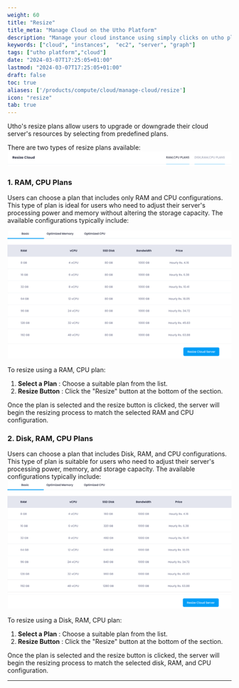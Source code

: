 ```yaml
---
weight: 60
title: "Resize"
title_meta: "Manage Cloud on the Utho Platform"
description: "Manage your cloud instance using simply clicks on utho platform"
keywords: ["cloud", "instances",  "ec2", "server", "graph"]
tags: ["utho platform","cloud"]
date: "2024-03-07T17:25:05+01:00"
lastmod: "2024-03-07T17:25:05+01:00"
draft: false
toc: true
aliases: ['/products/compute/cloud/manage-cloud/resize']
icon: "resize"
tab: true
---
```

Utho's resize plans allow users to upgrade or downgrade their cloud server's resources by selecting from predefined plans. 

There are two types of resize plans available:![1718868602976](image/index/1718868602976.png)

### 1. RAM, CPU Plans

Users can choose a plan that includes only RAM and CPU configurations. This type of plan is ideal for users who need to adjust their server's processing power and memory without altering the storage capacity. The available configurations typically include:

![1718868580296](image/index/1718868580296.png)

To resize using a RAM, CPU plan:

1. **Select a Plan** : Choose a suitable plan from the list.
2. **Resize Button** : Click the "Resize" button at the bottom of the section.

Once the plan is selected and the resize button is clicked, the server will begin the resizing process to match the selected RAM and CPU configuration.

### 2. Disk, RAM, CPU Plans

Users can choose a plan that includes Disk, RAM, and CPU configurations. This type of plan is suitable for users who need to adjust their server's processing power, memory, and storage capacity. The available configurations typically include:![1718868619147](image/index/1718868619147.png)



To resize using a Disk, RAM, CPU plan:

1. **Select a Plan** : Choose a suitable plan from the list.
2. **Resize Button** : Click the "Resize" button at the bottom of the section.

Once the plan is selected and the resize button is clicked, the server will begin the resizing process to match the selected disk, RAM, and CPU configuration.

---
